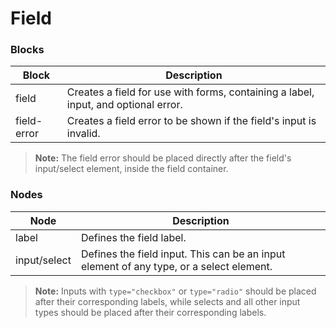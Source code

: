 # Field

### Blocks

| Block          | Description                                                                                       |
| -------------- | ------------------------------------------------------------------------------------------------- |
| field          | Creates a field for use with forms, containing a label, input, and optional error.                |
| field-error    | Creates a field error to be shown if the field's input is invalid.                                |

> **Note:** The field error should be placed directly after the field's input/select element, inside the field container.

### Nodes

| Node         | Description                                                                             |
| ------------ | --------------------------------------------------------------------------------------- |
| label        | Defines the field label.                                                                |
| input/select | Defines the field input. This can be an input element of any type, or a select element. |

> **Note:** Inputs with `type="checkbox"` or `type="radio"` should be placed after their corresponding labels, 
> while selects and all other input types should be placed after their corresponding labels.